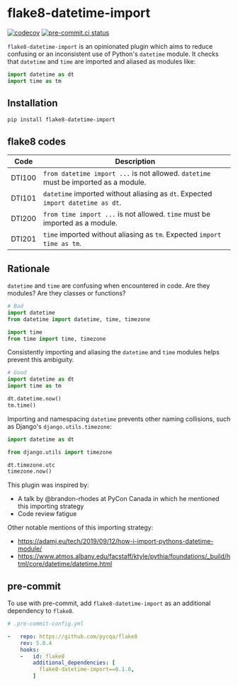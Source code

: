 # flake8-datetime-import

<!-- markdownlint-disable MD013 -->
[![codecov](https://codecov.io/gh/marcgibbons/flake8-datetime-import/branch/main/graph/badge.svg?token=Q7FLD0X8IU)](https://codecov.io/gh/marcgibbons/flake8-datetime-import)
[![pre-commit.ci status](https://results.pre-commit.ci/badge/github/marcgibbons/flake8-datetime-import/main.svg)](https://results.pre-commit.ci/latest/github/marcgibbons/flake8-datetime-import/main)
<!-- markdownlint-enable -->

`flake8-datetime-import` is an opinionated plugin which aims to reduce
confusing or an inconsistent use of Python's `datetime` module. It checks that
`datetime` and `time` are imported and aliased as modules like:

```python
import datetime as dt
import time as tm
```

## Installation

```bash
pip install flake8-datetime-import
```

## flake8 codes

<!-- markdownlint-disable MD013 -->
| Code      | Description |
|-----------|-------------|
| DTI100    | `from datetime import ...` is not allowed. `datetime` must be imported as a module. |
| DTI101    | `datetime` imported without aliasing as `dt`. Expected `import datetime as dt`. |
| DTI200    | `from time import ...` is not allowed. `time` must be imported as a module. |
| DTI201    | `time` imported without aliasing as `tm`. Expected `import time as tm`. |
<!-- markdownlint-enable -->

## Rationale

`datetime` and `time` are confusing when encountered in code. Are they modules?
Are they classes or functions?

```python
# Bad
import datetime
from datetime import datetime, time, timezone

import time
from time import time, timezone
```

Consistently importing and aliasing the `datetime` and `time` modules helps
prevent this ambiguity.

```python
# Good
import datetime as dt
import time as tm

dt.datetime.now()
tm.time()
```

Importing and namespacing `datetime` prevents other naming collisions,
such as Django's `django.utils.timezone`:

```python
import datetime as dt

from django.utils import timezone

dt.timezone.utc
timezone.now()
```

This plugin was inspired by:

- A talk by @brandon-rhodes at PyCon Canada in which he mentioned
  this importing strategy
- Code review fatigue

Other notable mentions of this importing strategy:

<!-- markdownlint-disable MD013 -->
- <https://adamj.eu/tech/2019/09/12/how-i-import-pythons-datetime-module/>
- <https://www.atmos.albany.edu/facstaff/ktyle/pythia/foundations/_build/html/core/datetime/datetime.html>
<!-- markdownlint-enable -->

## pre-commit

To use with pre-commit, add `flake8-datetime-import` as an additional
dependency to `flake8`.

```yaml
# .pre-commit-config.yml

-   repo: https://github.com/pycqa/flake8
    rev: 5.0.4
    hooks:
    -   id: flake8
        additional_dependencies: [
          flake8-datetime-import==0.1.0,
        ]
```
